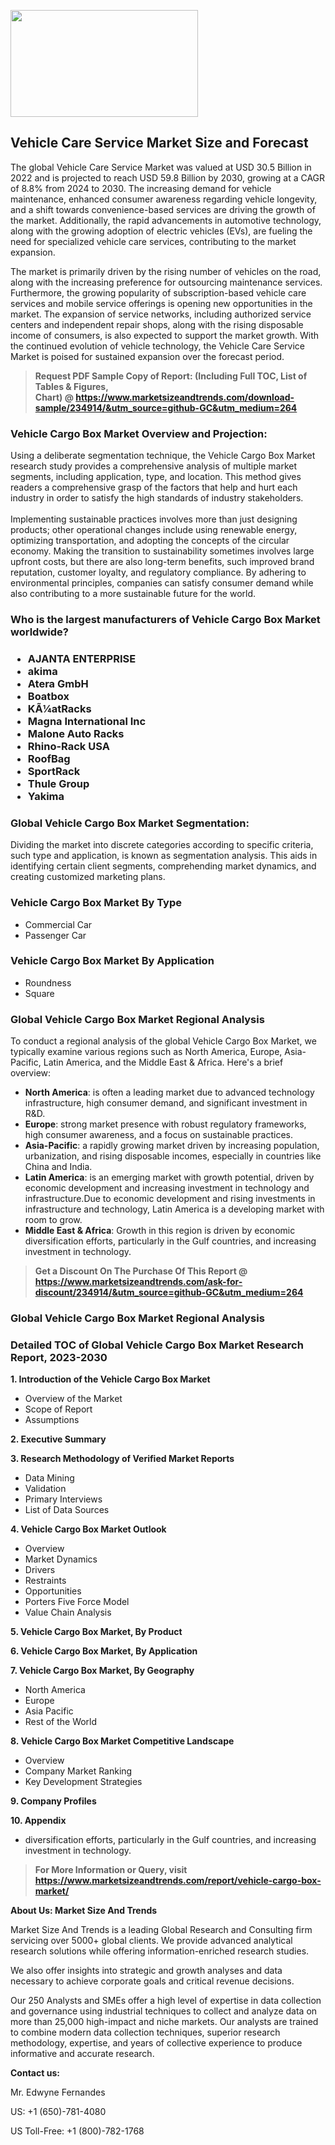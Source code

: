 <p><img class="alignnone size-medium wp-image-20088" src="https://ffe5etoiles.com/wp-content/uploads/2024/12/MST1-300x171.png" alt="" width="300" height="171" /></p><h2>Vehicle Care Service Market Size and Forecast</h2><p>The global Vehicle Care Service Market was valued at USD 30.5 Billion in 2022 and is projected to reach USD 59.8 Billion by 2030, growing at a CAGR of 8.8% from 2024 to 2030. The increasing demand for vehicle maintenance, enhanced consumer awareness regarding vehicle longevity, and a shift towards convenience-based services are driving the growth of the market. Additionally, the rapid advancements in automotive technology, along with the growing adoption of electric vehicles (EVs), are fueling the need for specialized vehicle care services, contributing to the market expansion.</p><p>The market is primarily driven by the rising number of vehicles on the road, along with the increasing preference for outsourcing maintenance services. Furthermore, the growing popularity of subscription-based vehicle care services and mobile service offerings is opening new opportunities in the market. The expansion of service networks, including authorized service centers and independent repair shops, along with the rising disposable income of consumers, is also expected to support the market growth. With the continued evolution of vehicle technology, the Vehicle Care Service Market is poised for sustained expansion over the forecast period.</p></p><blockquote id="" class=""><strong>Request PDF Sample Copy of Report: (Including Full TOC, List of Tables &amp; Figures, Chart)&nbsp;@&nbsp;<strong><a href="https://www.marketsizeandtrends.com/download-sample/234914/&utm_source=github-GC&utm_medium=264" target="_blank">https://www.marketsizeandtrends.com/download-sample/234914/&utm_source=github-GC&utm_medium=264</a></strong></strong></blockquote><h3 id="" class="">Vehicle Cargo Box Market&nbsp;Overview and Projection:</h3><p id="" class="">Using a deliberate segmentation technique, the Vehicle Cargo Box Market research study provides a comprehensive analysis of multiple market segments, including application, type, and location. This method gives readers a comprehensive grasp of the factors that help and hurt each industry in order to satisfy the high standards of industry stakeholders. <br /> <br />Implementing sustainable practices involves more than just designing products; other operational changes include using renewable energy, optimizing transportation, and adopting the concepts of the circular economy. Making the transition to sustainability sometimes involves large upfront costs, but there are also long-term benefits, such improved brand reputation, customer loyalty, and regulatory compliance. By adhering to environmental principles, companies can satisfy consumer demand while also contributing to a more sustainable future for the world.</p><h3 id="" class="">Who is the largest manufacturers of&nbsp;Vehicle Cargo Box Market worldwide?</h3><h3 class=""><p><ul><li>AJANTA ENTERPRISE </li><li> akima </li><li> Atera GmbH </li><li> Boatbox </li><li> KÃ¼atRacks </li><li> Magna International Inc </li><li> Malone Auto Racks </li><li> Rhino-Rack USA </li><li> RoofBag </li><li> SportRack </li><li> Thule Group </li><li> Yakima</li></ul></p></h3><h3 id="" class="">Global&nbsp;Vehicle Cargo Box Market Segmentation:</h3><p id="" class="">Dividing the market into discrete categories according to specific criteria, such type and application, is known as segmentation analysis. This aids in identifying certain client segments, comprehending market dynamics, and creating customized marketing plans.</p><h3 id="" class="">Vehicle Cargo Box Market&nbsp;By Type</h3><p><p><ul><li>Commercial Car</li><li> Passenger Car</p></li></ul></p></p><h3 id="" class="">Vehicle Cargo Box Market&nbsp;By Application</h3><p class=""><p><ul><li>Roundness</li><li> Square</li></ul></p></p><h3 id="" class="">Global Vehicle Cargo Box Market Regional Analysis</h3><p id="" class="">To conduct a regional analysis of the global Vehicle Cargo Box Market, we typically examine various regions such as North America, Europe, Asia-Pacific, Latin America, and the Middle East &amp; Africa. Here's a brief overview:</p><ul><li><strong>North America</strong>: is often a leading market due to advanced technology infrastructure, high consumer demand, and significant investment in R&amp;D.</li><li><strong>Europe</strong>: strong market presence with robust regulatory frameworks, high consumer awareness, and a focus on sustainable practices.</li><li><strong>Asia-Pacific</strong>: a rapidly growing market driven by increasing population, urbanization, and rising disposable incomes, especially in countries like China and India.</li><li><strong>Latin America</strong>: is an emerging market with growth potential, driven by economic development and increasing investment in technology and infrastructure.Due to economic development and rising investments in infrastructure and technology, Latin America is a developing market with room to grow.</li><li><strong>Middle East &amp; Africa</strong>: Growth in this region is driven by economic diversification efforts, particularly in the Gulf countries, and increasing investment in technology.</li></ul><blockquote id="" class=""><strong>Get a Discount On The Purchase Of This Report @ <strong><a href="https://www.marketsizeandtrends.com/ask-for-discount/234914/&utm_source=github-GC&utm_medium=264" target="_blank">https://www.marketsizeandtrends.com/ask-for-discount/234914/&utm_source=github-GC&utm_medium=264</a></strong></strong></blockquote><h3 id="" class="">Global Vehicle Cargo Box Market Regional Analysis</h3><h3 id="" class="">Detailed TOC of Global Vehicle Cargo Box Market Research Report, 2023-2030</h3><p id="" class=""><strong>1. Introduction of the Vehicle Cargo Box Market</strong></p><ul><li>Overview of the Market</li><li>Scope of Report</li><li>Assumptions</li></ul><p id="" class=""><strong>2. Executive Summary</strong></p><p id="" class=""><strong>3. Research Methodology of Verified Market Reports</strong></p><ul><li>Data Mining</li><li>Validation</li><li>Primary Interviews</li><li>List of Data Sources</li></ul><p id="" class=""><strong>4. Vehicle Cargo Box Market Outlook</strong></p><ul><li>Overview</li><li>Market Dynamics</li><li>Drivers</li><li>Restraints</li><li>Opportunities</li><li>Porters Five Force Model</li><li>Value Chain Analysis</li></ul><p id="" class=""><strong>5. Vehicle Cargo Box Market, By Product</strong></p><p id="" class=""><strong>6. Vehicle Cargo Box Market, By Application</strong></p><p id="" class=""><strong>7. Vehicle Cargo Box Market, By Geography</strong></p><ul><li>North America</li><li>Europe</li><li>Asia Pacific</li><li>Rest of the World</li></ul><p id="" class=""><strong>8. Vehicle Cargo Box Market Competitive Landscape</strong></p><ul><li>Overview</li><li>Company Market Ranking</li><li>Key Development Strategies</li></ul><p id="" class=""><strong>9. Company Profiles</strong></p><p id="" class=""><strong>10. Appendix</strong></p><ul><li>diversification efforts, particularly in the Gulf countries, and increasing investment in technology.</li></ul><blockquote id="" class=""><strong>For More Information or Query, visit <strong><strong><a href="https://www.marketsizeandtrends.com/report/vehicle-cargo-box-market/" target="_blank">https://www.marketsizeandtrends.com/report/vehicle-cargo-box-market/</a></strong></strong></strong></blockquote><p id="" class=""><strong>About Us: Market Size And Trends</strong></p><p id="" class="">Market Size And Trends is a leading Global Research and Consulting firm servicing over 5000+ global clients. We provide advanced analytical research solutions while offering information-enriched research studies.</p><p id="" class="">We also offer insights into strategic and growth analyses and data necessary to achieve corporate goals and critical revenue decisions.</p><p id="" class="">Our 250 Analysts and SMEs offer a high level of expertise in data collection and governance using industrial techniques to collect and analyze data on more than 25,000 high-impact and niche markets. Our analysts are trained to combine modern data collection techniques, superior research methodology, expertise, and years of collective experience to produce informative and accurate research.</p><p id="" class=""><strong>Contact us:</strong></p><p id="" class="">Mr. Edwyne Fernandes</p><p id="" class="">US: +1 (650)-781-4080</p><p id="" class="">US Toll-Free: +1 (800)-782-1768</p>
